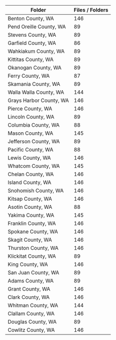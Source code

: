 | Folder                  |   Files / Folders |
|-------------------------|-------------------|
| Benton County, WA       |               146 |
| Pend Oreille County, WA |                89 |
| Stevens County, WA      |                89 |
| Garfield County, WA     |                86 |
| Wahkiakum County, WA    |                89 |
| Kittitas County, WA     |                89 |
| Okanogan County, WA     |                89 |
| Ferry County, WA        |                87 |
| Skamania County, WA     |                89 |
| Walla Walla County, WA  |               144 |
| Grays Harbor County, WA |               146 |
| Pierce County, WA       |               146 |
| Lincoln County, WA      |                89 |
| Columbia County, WA     |                88 |
| Mason County, WA        |               145 |
| Jefferson County, WA    |                89 |
| Pacific County, WA      |                88 |
| Lewis County, WA        |               146 |
| Whatcom County, WA      |               145 |
| Chelan County, WA       |               146 |
| Island County, WA       |               146 |
| Snohomish County, WA    |               146 |
| Kitsap County, WA       |               146 |
| Asotin County, WA       |                88 |
| Yakima County, WA       |               145 |
| Franklin County, WA     |               146 |
| Spokane County, WA      |               146 |
| Skagit County, WA       |               146 |
| Thurston County, WA     |               146 |
| Klickitat County, WA    |                89 |
| King County, WA         |               146 |
| San Juan County, WA     |                89 |
| Adams County, WA        |                89 |
| Grant County, WA        |               146 |
| Clark County, WA        |               146 |
| Whitman County, WA      |               144 |
| Clallam County, WA      |               146 |
| Douglas County, WA      |                89 |
| Cowlitz County, WA      |               146 |